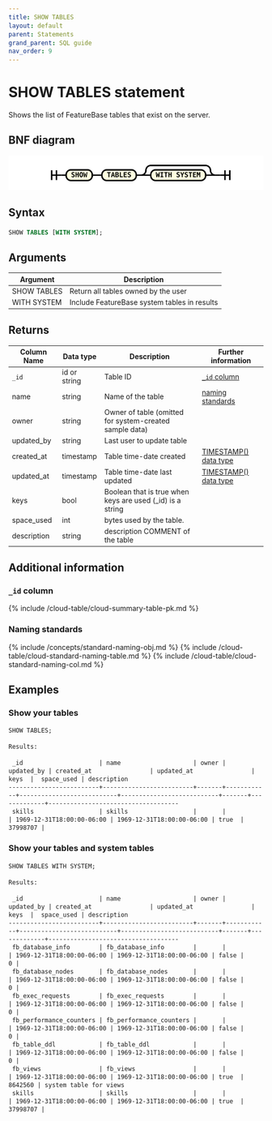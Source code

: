 ```yaml
---
title: SHOW TABLES
layout: default
parent: Statements
grand_parent: SQL guide
nav_order: 9
---
```


# SHOW TABLES statement

Shows the list of FeatureBase tables that exist on the server.

## BNF diagram

![expr](/assets/images/sql-guide/show_tables.svg)

## Syntax

```sql
SHOW TABLES [WITH SYSTEM];
```

## Arguments

| Argument | Description |
|---|---|
| SHOW TABLES | Return all tables owned by the user |
| WITH SYSTEM | Include FeatureBase system tables in results |

## Returns

| Column Name | Data type | Description | Further information |
|---|---|---|---|
| `_id` | id or string  | Table ID | [`_id` column](#_id-column) |
| name | string | Name of the table | [naming standards](#naming-standards)
| owner | string | Owner of table (omitted for system-created sample data) |  |
| updated_by | string | Last user to update table |  |
| created_at | timestamp | Table time-date created | [TIMESTAMP() data type](/docs/sql-guide/data-types/data-type-timestamp) |
| updated_at | timestamp | Table time-date last updated | [TIMESTAMP() data type](/docs/sql-guide/data-types/data-type-timestamp) |
| keys | bool | Boolean that is true when keys are used (_id) is a string |  |
| space_used | int | bytes used by the table. |  |
| description | string | description COMMENT of the table |  |

## Additional information

### `_id` column

{% include /cloud-table/cloud-summary-table-pk.md %}

### Naming standards

{% include /concepts/standard-naming-obj.md %}
{% include /cloud-table/cloud-standard-naming-table.md %}
{% include /cloud-table/cloud-standard-naming-col.md %}

## Examples

### Show your tables
```
SHOW TABLES;

Results:

 _id                     | name                    | owner | updated_by | created_at                | updated_at                | keys  |  space_used | description
-------------------------+-------------------------+-------+------------+---------------------------+---------------------------+-------+-------------+------------------------------------
 skills                  | skills                  |       |            | 1969-12-31T18:00:00-06:00 | 1969-12-31T18:00:00-06:00 | true  |    37998707 |

```

### Show your tables and system tables

```
SHOW TABLES WITH SYSTEM;

Results:

 _id                     | name                    | owner | updated_by | created_at                | updated_at                | keys  |  space_used | description
-------------------------+-------------------------+-------+------------+---------------------------+---------------------------+-------+-------------+------------------------------------
 fb_database_info        | fb_database_info        |       |            | 1969-12-31T18:00:00-06:00 | 1969-12-31T18:00:00-06:00 | false |           0 |
 fb_database_nodes       | fb_database_nodes       |       |            | 1969-12-31T18:00:00-06:00 | 1969-12-31T18:00:00-06:00 | false |           0 |
 fb_exec_requests        | fb_exec_requests        |       |            | 1969-12-31T18:00:00-06:00 | 1969-12-31T18:00:00-06:00 | false |           0 |
 fb_performance_counters | fb_performance_counters |       |            | 1969-12-31T18:00:00-06:00 | 1969-12-31T18:00:00-06:00 | false |           0 |
 fb_table_ddl            | fb_table_ddl            |       |            | 1969-12-31T18:00:00-06:00 | 1969-12-31T18:00:00-06:00 | false |           0 |
 fb_views                | fb_views                |       |            | 1969-12-31T18:00:00-06:00 | 1969-12-31T18:00:00-06:00 | true  |     8642560 | system table for views
 skills                  | skills                  |       |            | 1969-12-31T18:00:00-06:00 | 1969-12-31T18:00:00-06:00 | true  |    37998707 |

```
